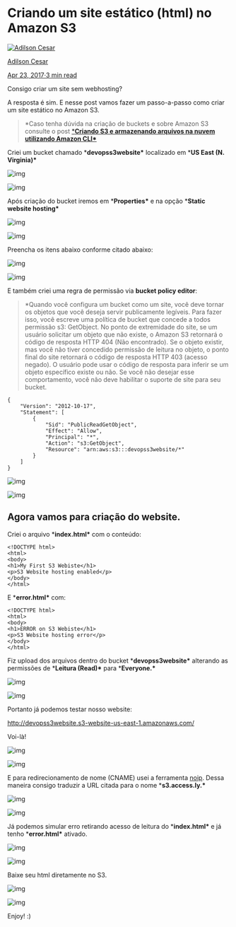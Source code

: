 # Criando um site estático (html) no Amazon S3

[![Adilson Cesar](https://miro.medium.com/fit/c/56/56/1*QDM7Xp5CBXk8vz-XZ_ewPg@2x.jpeg)](https://medium.com/@adilsonbna?source=post_page-----7067ffdae197--------------------------------)

[Adilson Cesar](https://medium.com/@adilsonbna?source=post_page-----7067ffdae197--------------------------------)

[Apr 23, 2017·3 min read](https://medium.com/@adilsonbna/criando-um-site-estático-html-no-amazon-s3-7067ffdae197?source=post_page-----7067ffdae197--------------------------------)

Consigo criar um site sem webhosting?

A resposta é sim. E nesse post vamos fazer um passo-a-passo como criar um site estático no Amazon S3.

> *Caso tenha dúvida na criação de buckets e sobre Amazon S3 consulte o post [***Criando S3 e armazenando arquivos na nuvem utilizando Amazon CLI\***](https://medium.com/@adilsonbna/criando-s3-e-armazenando-arquivos-na-nuvem-utilizando-amazon-cli-a5cf64957b8a)

Criei um bucket chamado ***devopss3website\*** localizado em ***US East (N. Virginia)\***

![img](https://miro.medium.com/max/60/1*4m6ThfD4lHTrkCQ6J95jeA.png?q=20)

![img](https://miro.medium.com/max/630/1*4m6ThfD4lHTrkCQ6J95jeA.png)

Após criação do bucket iremos em ***Properties\*** e na opção ***Static website hosting\***

![img](https://miro.medium.com/max/60/1*k1-bearrA3qZ5lvf2kQ5_w.jpeg?q=20)

![img](https://miro.medium.com/max/630/1*k1-bearrA3qZ5lvf2kQ5_w.jpeg)

Preencha os itens abaixo conforme citado abaixo:

![img](https://miro.medium.com/max/54/1*DQP8Y7h2ZfYJ-E7JCCZe6A.jpeg?q=20)

![img](https://miro.medium.com/max/630/1*DQP8Y7h2ZfYJ-E7JCCZe6A.jpeg)

E também criei uma regra de permissão via **bucket policy editor**:

> *Quando você configura um bucket como um site, você deve tornar os objetos que você deseja servir publicamente legíveis. Para fazer isso, você escreve uma política de bucket que concede a todos permissão s3: GetObject. No ponto de extremidade do site, se um usuário solicitar um objeto que não existe, o Amazon S3 retornará o código de resposta HTTP 404 (Não encontrado). Se o objeto existir, mas você não tiver concedido permissão de leitura no objeto, o ponto final do site retornará o código de resposta HTTP 403 (acesso negado). O usuário pode usar o código de resposta para inferir se um objeto específico existe ou não. Se você não desejar esse comportamento, você não deve habilitar o suporte de site para seu bucket.

```
{
    "Version": "2012-10-17",
    "Statement": [
        {
            "Sid": "PublicReadGetObject",
            "Effect": "Allow",
            "Principal": "*",
            "Action": "s3:GetObject",
            "Resource": "arn:aws:s3:::devopss3website/*"
        }
    ]
}
```

![img](https://miro.medium.com/max/60/1*ETui1ROVMPy-cthN7dMoag.png?q=20)

![img](https://miro.medium.com/max/630/1*ETui1ROVMPy-cthN7dMoag.png)

## Agora vamos para criação do website.

Criei o arquivo ***index.html\*** com o conteúdo:

```
<!DOCTYPE html>
<html>
<body>
<h1>My First S3 Webiste</h1>
<p>S3 Website hosting enabled</p>
</body>
</html>
```

E ***error.html\*** com:

```
<!DOCTYPE html>
<html>
<body>
<h1>ERROR on S3 Webiste</h1>
<p>S3 Website hosting error</p>
</body>
</html>
```

Fiz upload dos arquivos dentro do bucket ***devopss3website\*** alterando as permissões de ***Leitura (Read)\*** para ***Everyone.\***

![img](https://miro.medium.com/max/58/1*zv8AZLAUAhIBCIDdz-53Ag.png?q=20)

![img](https://miro.medium.com/max/630/1*zv8AZLAUAhIBCIDdz-53Ag.png)

Portanto já podemos testar nosso website:

http://devopss3website.s3-website-us-east-1.amazonaws.com/

Voi-là!

![img](https://miro.medium.com/max/60/1*n1yKqfL3RX3T1Ta1904H9w.png?q=20)

![img](https://miro.medium.com/max/630/1*n1yKqfL3RX3T1Ta1904H9w.png)

E para redirecionamento de nome (CNAME) usei a ferramenta [noip](https://www.noip.com/). Dessa maneira consigo traduzir a URL citada para o nome ***s3.access.ly.\***

![img](https://miro.medium.com/max/60/1*U_ecizj-2r1atULh7bUBHA.png?q=20)

![img](https://miro.medium.com/max/630/1*U_ecizj-2r1atULh7bUBHA.png)

Já podemos simular erro retirando acesso de leitura do ***index.html\*** e já tenho ***error.html\*** ativado.

![img](https://miro.medium.com/max/60/1*8ZASETQk6Xm7Wjq7mWDP_g.png?q=20)

![img](https://miro.medium.com/max/630/1*8ZASETQk6Xm7Wjq7mWDP_g.png)

Baixe seu html diretamente no S3.

![img](https://miro.medium.com/max/60/1*QkDLmyTtWcrgJMt7_m9p8Q.png?q=20)

![img](https://miro.medium.com/max/630/1*QkDLmyTtWcrgJMt7_m9p8Q.png)

Enjoy! :)